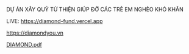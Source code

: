 DỰ ÁN XÂY QUỶ TỪ THIỆN GIÚP ĐỠ CÁC TRẺ EM NGHÈO KHÓ KHĂN

LIVE: https://diamond-fund.vercel.app

https://diamondyou.vn

[DIAMOND.pdf](https://github.com/LofizDev/DIAMON-FUND/files/13785220/DIAMOND.pdf)
